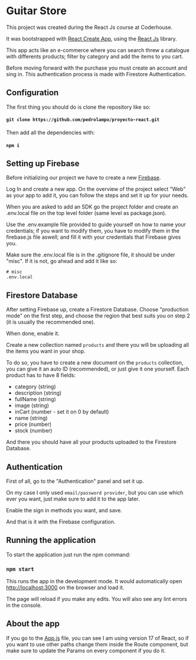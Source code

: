 # Guitar Store

This project was created during the React Js course at Coderhouse.

It was bootstrapped with [React Create App](https://github.com/facebook/create-react-app), using the [React Js](https://reactjs.org/) library.

This app acts like an e-commerce where you can search threw a catalogue with differents products; filter by category and add the items to you cart.

Before moving forward with the purchase you must create an account and sing in. This authentication process is made with Firestore Authentication.

## Configuration

The first thing you should do is clone the repository like so:

#### `git clone https://github.com/pedrolampo/proyecto-react.git`

Then add all the dependencies with:

#### `npm i`

## Setting up Firebase

Before initializing our project we have to create a new [Firebase](https://firebase.google.com/).

Log In and create a new app. On the overview of the project select "Web" as your app to add it, you can follow the steps and set it up for your needs.

When you are asked to add an SDK go the project folder and create an .env.local file on the top level folder (same level as package.json).

Use the .env.example file provided to guide yourself on how to name your credentials; if you want to modify them, you have to modify them in the firebase.js file aswell; and fill it with your credentials that Firebase gives you.

Make sure the .env.local file is in the .gitignore file, it should be under "misc". If it is not, go ahead and add it like so:

```
# misc
.env.local
```

## Firestore Database

After setting Firebase up, create a Firestore Database.
Choose "production mode" on the first step, and choose the region that best suits you on step 2 (it is usually the recommended one).

When done, enable it.

Create a new collection named `products` and there you will be uploading all the items you want in your shop.

To do so, you have to create a new document on the `products` collection, you can give it an auto ID (recommended), or just give it one yourself.
Each product has to have 8 fields:

-   category (string)
-   description (string)
-   fullName (string)
-   image (string)
-   inCart (number - set it on 0 by default)
-   name (string)
-   price (number)
-   stock (number)

And there you should have all your products uploaded to the Firestore Database.

## Authentication

First of all, go to the "Authentication" panel and set it up.

On my case I only used `email/password provider`, but you can use which ever you want, just make sure to add it to the app later.

Enable the sign in methods you want, and save.

And that is it with the Firebase configuration.

## Running the application

To start the application just run the npm command:

### `npm start`

This runs the app in the development mode.
It would automatically open [http://localhost:3000](http://localhost:3000) on the browser and load it.

The page will reload if you make any edits.
You will also see any lint errors in the console.

## About the app

If you go to the [App.js](https://github.com/pedrolampo/proyecto-react/blob/main/src/App.js) file, you can see I am using version 17 of React, so if you want to use other paths change them inside the Route component, but make sure to update the Params on every component if you do it.
